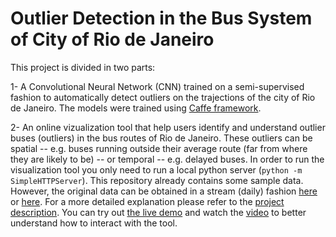 # Outlier Detection in the Bus System of City of Rio de Janeiro

This project is divided in two parts:

1- A Convolutional Neural Network (CNN) trained on a semi-supervised fashion to automatically detect outliers on the trajections of the city of Rio de Janeiro. The models were trained using [Caffe framework](http://caffe.berkeleyvision.org/).

2- An online vizualization tool that help users identify and understand outlier buses (outliers) in the bus routes of Rio de Janeiro. These outliers can be spatial --  e.g. buses running outside their average route (far from where they are likely to be) -- or temporal -- e.g. delayed buses.
In order to run the visualization tool you only need to run a local python server (`python -m SimpleHTTPServer`). This repository already contains some sample data. However, the original data can be obtained in a stream (daily) fashion [here](http://data.rio.rj.gov.br/dataset/gps-de-onibus) or [here](http://sel.ic.uff.br/bus/).
For a more detailed explanation please refer to the [project description](project_proposal.pdf). You can try out [the live demo](http://account.github.io/project) and
watch the [video](http://vimeo.com/1234567) to better understand how to interact with the tool.
